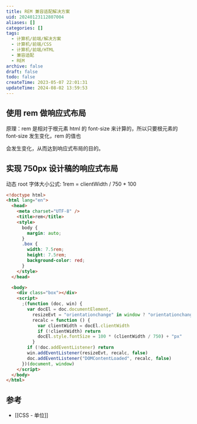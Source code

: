 ```yaml
---
title: REM 兼容适配解决方案
uid: 20240123112807004
aliases: []
categories: []
tags:
  - 计算机/前端/解决方案
  - 计算机/前端/CSS
  - 计算机/前端/HTML
  - 兼容适配
  - REM
archive: false
draft: false
todo: false
createTime: 2023-05-07 22:01:31
updateTime: 2024-08-02 13:59:53
---
```


## 使用 rem 做响应式布局

原理：rem 是相对于根元素 html 的 font-size 来计算的，所以只要根元素的 font-size 发生变化，rem 的值也

会发生变化，从而达到响应式布局的目的。

## 实现 750px 设计稿的响应式布局

动态 root 字体大小公式: 1rem = clientWidth / 750 \* 100

```html
<!doctype html>
<html lang="en">
  <head>
    <meta charset="UTF-8" />
    <title>rem</title>
    <style>
      body {
        margin: auto;
      }
      .box {
        width: 7.5rem;
        height: 7.5rem;
        background-color: red;
      }
    </style>
  </head>

  <body>
    <div class="box"></div>
    <script>
      ;(function (doc, win) {
        var docEl = doc.documentElement,
          resizeEvt = "orientationchange" in window ? "orientationchange" : "resize",
          recalc = function () {
            var clientWidth = docEl.clientWidth
            if (!clientWidth) return
            docEl.style.fontSize = 100 * (clientWidth / 750) + "px"
          }
        if (!doc.addEventListener) return
        win.addEventListener(resizeEvt, recalc, false)
        doc.addEventListener("DOMContentLoaded", recalc, false)
      })(document, window)
    </script>
  </body>
</html>
```

## 参考

- [[CSS - 单位]]
